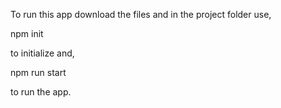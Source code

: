 To run this app download the files and in the project folder use,

npm init

to initialize and,

npm run start

to run the app.

